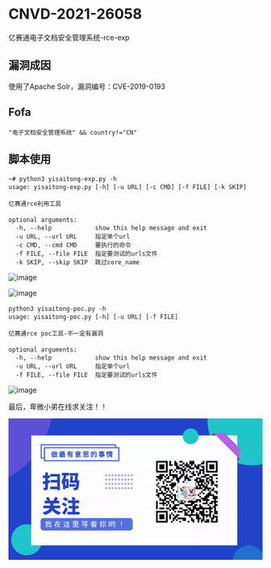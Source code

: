 # CNVD-2021-26058
亿赛通电子文档安全管理系统-rce-exp

## 漏洞成因
使用了Apache Solr，漏洞编号：CVE-2019-0193

## Fofa
```
"电子文档安全管理系统" && country!="CN"
```

## 脚本使用
```shell
~# python3 yisaitong-exp.py -h
usage: yisaitong-exp.py [-h] [-u URL] [-c CMD] [-f FILE] [-k SKIP]

亿赛通rce利用工具

optional arguments:
  -h, --help            show this help message and exit
  -u URL, --url URL     指定单个url
  -c CMD, --cmd CMD     要执行的命令
  -f FILE, --file FILE  指定要测试的urls文件
  -k SKIP, --skip SKIP  跳过core_name
```

![image](https://user-images.githubusercontent.com/26518808/119749983-de77da80-beca-11eb-8a45-159693feb8d3.png)

![image](https://user-images.githubusercontent.com/26518808/119750248-8097c280-becb-11eb-90aa-9a1ee30ac059.png)

```shell
python3 yisaitong-poc.py -h
usage: yisaitong-poc.py [-h] [-u URL] [-f FILE]

亿赛通rce poc工具-不一定有漏洞

optional arguments:
  -h, --help            show this help message and exit
  -u URL, --url URL     指定单个url
  -f FILE, --file FILE  指定要测试的urls文件
```

![image](https://user-images.githubusercontent.com/26518808/119750314-9efdbe00-becb-11eb-9fce-3f1e2cde9742.png)

最后，卑微小弟在线求关注！！

![微信公众号](./640.png)
